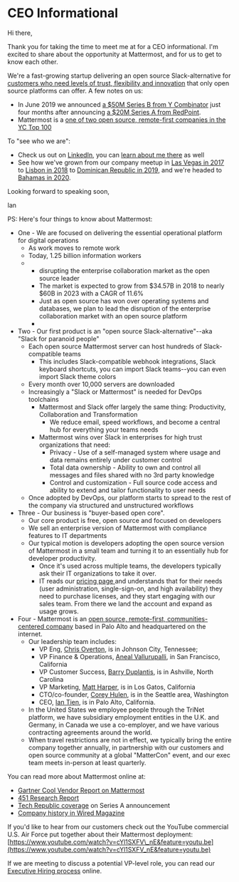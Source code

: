 # CEO Informational

Hi there,

Thank you for taking the time to meet me at for a CEO informational. I'm excited to share about the opportunity at Mattermost, and for us to get to know each other.

We're a fast-growing startup delivering an open source Slack-alternative for [customers who need levels of trust, flexibility and innovation](https://mattermost.com/customers/) that only open source platforms can offer. A few notes on us: 

* In June 2019 we announced [a $50M Series B from Y Combinator](https://www.linkedin.com/feed/update/urn:li:activity:6547125277162639360) just four months after announcing [a $20M Series A from RedPoint](https://www.techrepublic.com/article/how-open-source-mattermost-is-sneaking-up-on-slacks-messaging-empire/).
* Mattermost is a [one of two open source, remote-first companies in the YC Top 100](https://medium.com/@it33/mattermost-joins-gitlab-in-yc-top-100-as-new-open-source-remote-company-cdcb0706e7eb) 

To "see who we are":

* Check us out on [LinkedIn](https://www.linkedin.com/company/mattermost/), you can [learn about me there](https://www.linkedin.com/in/iantien/) as well
* See how we've grown from our company meetup in [Las Vegas in 2017](https://www.youtube.com/watch?v=_RpmrM-5UFY&t=3s) to [Lisbon in 2018](https://www.youtube.com/watch?v=CZXaYttz3NA) to [Dominican Republic in 2019](https://www.youtube.com/watch?v=pMySvCfy7Bw&t=56s), and we're headed to [Bahamas in 2020](https://www.youtube.com/watch?v=t8-UF-wcX_s).

Looking forward to speaking soon,

Ian

PS: Here's four things to know about Mattermost:

* One - We are focused on delivering the essential operational platform for digital operations 
  * As work moves to remote work 
  * Today, 1.25 billion information workers
  * * disrupting the enterprise collaboration market as the open source leader
    * The market is expected to grow from $34.57B in 2018 to nearly $60B in 2023 with a CAGR of 11.6%
    * Just as open source has won over operating systems and databases, we plan to lead the disruption of the enterprise collaboration market with an open source platform
    * 
* Two - Our first product is an "open source Slack-alternative"--aka "Slack for paranoid people"
  * Each open source Mattermost server can host hundreds of Slack-compatible teams
    * This includes Slack-compatible webhook integrations, Slack keyboard shortcuts, you can import Slack teams--you can even import Slack theme colors
  * Every month over 10,000 servers are downloaded
  * Increasingly a "Slack or Mattermost" is needed for DevOps toolchains
    * Mattermost and Slack offer largely the same thing: Productivity, Collaboration and Transformation
      * We reduce email, speed workflows, and become a central hub for everything your teams needs
    * Mattermost wins over Slack in enterprises for high trust organizations that need:
      * Privacy - Use of a self-managed system where usage and data remains entirely under customer control
      * Total data ownership - Ability to own and control all messages and files shared with no 3rd party knowledge
      * Control and customization - Full source code access and ability to extend and tailor functionality to user needs
  * Once adopted by DevOps, our platform starts to spread to the rest of the company via structured and unstructured workflows
* Three - Our business is "buyer-based open core".
  * Our core product is free, open source and focused on developers
  * We sell an enterprise version of Mattermost with compliance features to IT departments 
  * Our typical motion is developers adopting the open source version of Mattermost in a small team and turning it to an essentially hub for developer productivity. 
    * Once it's used across multiple teams, the developers typically ask their IT organizations to take it over. 
    * IT reads our [pricing page ](https://mattermost.com/pricing-self-managed/)and understands that for their needs \(user administration, single-sign-on, and high availability\) they need to purchase licenses, and they start engaging with our sales team. From there we land the account and expand as usage grows. 
* Four - Mattermost is an [open source, remote-first, communities-centered company](https://docs.mattermost.com/process/handbook.html#company) based in Palo Alto and headquartered on the internet.
  * Our leadership team includes: 
    * VP Eng, [Chris Overton](https://www.linkedin.com/in/chris-overton-62b235/), is in Johnson City, Tennessee; 
    * VP Finance & Operations, [Aneal Vallurupalli](https://www.linkedin.com/in/aneal-vallurupalli-4b573a38/), in San Francisco, California 
    * VP Customer Success, [Barry Duplantis](https://www.linkedin.com/in/barryduplantis/), is in Ashville, North Carolina 
    * VP Marketing, [Matt Harper](https://www.linkedin.com/in/matthewrharper/), is in Los Gatos, California 
    * CTO/co-founder, [Corey Hulen](https://www.linkedin.com/in/coreyhulen/), is in the Seattle area, Washington
    * CEO, [Ian Tien](https://www.linkedin.com/in/iantien/), is in Palo Alto, California.
  * In the United States we employee people through the TriNet platform, we have subsidiary employment entities in the U.K. and Germany, in Canada we use a co-employer, and we have various contracting agreements around the world. 
  * When travel restrictions are not in effect, we typically bring the entire company together annually, in partnership with our customers and open source community at a global "MatterCon" event, and our exec team meets in-person at least quarterly. 

You can read more about Mattermost online at:

* [Gartner Cool Vendor Report on Mattermost](https://drive.google.com/file/d/1N7KAE-IwMdUyO0O5p70LQbv15flJQ_7B/view?usp=sharing)
* [451 Research Report](https://drive.google.com/file/d/1ss3hf68ynbJOg2LmBGieHcc3ZAQKaMuU/view?usp=sharing)
* [Tech Republic coverage](https://www.techrepublic.com/article/how-open-source-mattermost-is-sneaking-up-on-slacks-messaging-empire/) on Series A announcement
* [Company history in Wired Magazine](https://www.wired.com/2016/03/open-source-devs-racing-build-better-versions-slack/)

If you'd like to hear from our customers check out the YouTube commercial U.S. Air Force put together about their Mattermost deployment: [https://www.youtube.com/watch?v=cYl1SXFV\_nE&feature=youtu.be](https://www.youtube.com/watch?v=cYl1SXFV_nE&feature=youtu.be)

If we are meeting to discuss a potential VP-level role, you can read our [Executive Hiring process](https://handbook.mattermost.com/contributors/join-us/exec-recruiting) online.

